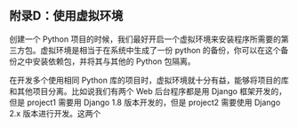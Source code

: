 ## 附录D：使用虚拟环境

创建一个 Python 项目的时候，我们最好开启一个虚拟环境来安装程序所需要的第三方包。虚拟环境是相当于在系统中生成了一份 python 的备份，你可以在这个备份之中安装依赖包，并将其与其他的 Python 包隔离。

在开发多个使用相同 Python 库的项目时，虚拟环境就十分有益，能够将项目的库和其他项目分离。比如说我们有两个 Web 后台程序都是用 Django 框架开发的，但是 project1 需要用 Django 1.8 版本开发的，但是 project2 需要使用 Django 2.x 版本进行开发。这两个
































